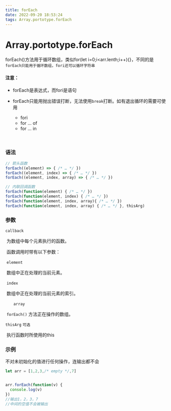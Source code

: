 ```yaml
---
title: forEach
date: 2022-09-20 18:53:24
tags: Array.portotype.forEach
---
```


# Array.portotype.forEach

forEach()方法用于循环数组，类似for(let i=0;i<arr.lenth;i++){}，不同的是`forEach只能用于循环数组，fori还可以循环字符串`

#### 注意：

- forEach是表达式，而fori是语句

 - forEach只能用抛出错误打断，无法使用`break`打断。如有退出循环的需要可使用
   - fori
   - for ... of
   - for ... in

​	

### 语法

```js
// 箭头函数
forEach((element) => { /* … */ })
forEach((element, index) => { /* … */ })
forEach((element, index, array) => { /* … */ })

// 内联回调函数
forEach(function(element) { /* … */ })
forEach(function(element, index) { /* … */ })
forEach(function(element, index, array){ /* … */ })
forEach(function(element, index, array) { /* … */ }, thisArg)
```

### 参数

`callback`

​	为数组中每个元素执行的函数。

​	函数调用时带有以下参数：

​	`element`

​		数组中正在处理的当前元素。

​	`index`

​		数组中正在处理的当前元素的索引。

​	`	array`	

​		`forEach()` 方法正在操作的数组。

`thisArg` 	`可选`

​	执行函数时所使用的this

### 示例

不对未初始化的值进行任何操作，连输出都不会

```js
let arr = [1,2,3,/* empty */,7]


arr.forEach(function(v) {
  console.log(v)
})
//输出1，2，3，7
//中间的空值不会被输出
```

